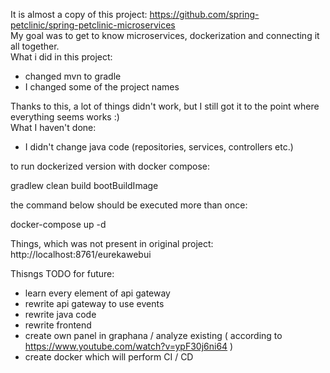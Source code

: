 It is almost a copy of this project: https://github.com/spring-petclinic/spring-petclinic-microservices  
My goal was to get to know microservices, dockerization and connecting it all together.  
What i did in this project:

- changed mvn to gradle
- I changed some of the project names

Thanks to this, a lot of things didn't work, but I still got it to the point where everything seems works :)  
What I haven't done:

- I didn't change java code (repositories, services, controllers etc.)

to run dockerized version with docker compose:

gradlew clean build bootBuildImage

the command below should be executed more than once:

docker-compose up -d

Things, which was not present in original project:  
http://localhost:8761/eurekawebui

Thisngs TODO for future:

- learn every element of api gateway
- rewrite api gateway to use events
- rewrite java code
- rewrite frontend
- create own panel in graphana / analyze existing ( according to https://www.youtube.com/watch?v=ypF30j6ni64 )
- create docker which will perform CI / CD
